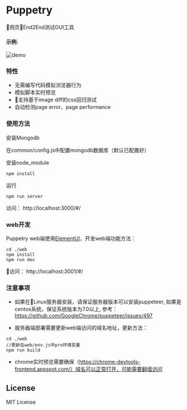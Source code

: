 # Puppetry
网页End2End测试GUI工具

#### 示例:  
![demo](http://okyb0e40i.bkt.clouddn.com/puppetry-ops.gif)

### 特性
- 无需编写代码模拟浏览器行为
- 模拟脚本实时预览
- 支持基于image diff的css回归测试
- 自动检测page error、page performance

### 使用方法
安装Mongodb

在common/config.js中配置mongodb数据库（默认已配置好）

安装node_module 
``` 
npm install
```
运行
``` 
npm run server
```
访问： http://localhost:3000/#/ 

### web开发
Puppetry web端使用[ElementUI](http://element.eleme.io/)，开发web端功能方法：
```
cd ./web
npm install
npm run dev
```
访问： http://localhost:3001/#/ 

### 注意事项
* 如果在Linux服务器安装，请保证服务器版本可以安装puppeteer, 如果是centos系统，保证系统版本为7.0以上, 参考：https://github.com/GoogleChrome/puppeteer/issues/497

* 服务器端部署需要更新web端访问的域名地址，更新方法：
```
cd ./web
//更新在web/env.js中pro环境变量
npm run build
```

* chrome实时预览需要确保（https://chrome-devtools-frontend.appspot.com/）域名可以正常打开，可能需要翻墙访问

## License
MIT License